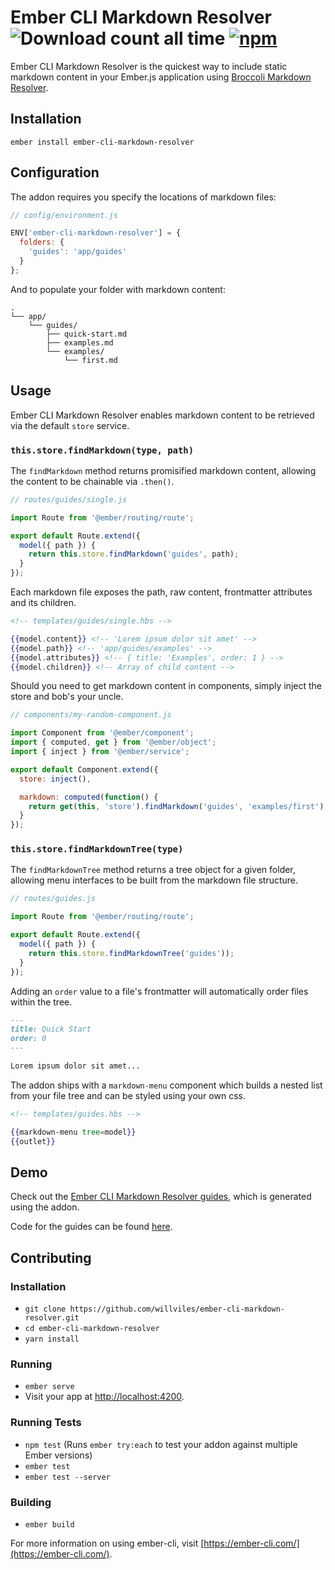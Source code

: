 Ember CLI Markdown Resolver ![Download count all time](https://img.shields.io/npm/dt/ember-cli-markdown-resolver.svg) [![npm](https://img.shields.io/npm/v/ember-cli-markdown-resolver.svg)](https://www.npmjs.com/package/ember-cli-markdown-resolver)
======

Ember CLI Markdown Resolver is the quickest way to include static markdown content in your Ember.js application using [Broccoli Markdown Resolver](https://github.com/willviles/broccoli-markdown-resolver).

## Installation

```
ember install ember-cli-markdown-resolver
```

## Configuration

The addon requires you specify the locations of markdown files:

```js
// config/environment.js

ENV['ember-cli-markdown-resolver'] = {
  folders: {
    'guides': 'app/guides'
  }
};
```

And to populate your folder with markdown content:

```shell
.
└── app/
    └── guides/
        ├── quick-start.md
        ├── examples.md
        └── examples/
            └── first.md
```

## Usage

Ember CLI Markdown Resolver enables markdown content to be retrieved via the default `store` service.

### `this.store.findMarkdown(type, path)`

The `findMarkdown` method returns promisified markdown content, allowing the content to be chainable via `.then()`.

```js
// routes/guides/single.js

import Route from '@ember/routing/route';

export default Route.extend({
  model({ path }) {
    return this.store.findMarkdown('guides', path);
  }
});
```

Each markdown file exposes the path, raw content, frontmatter attributes and its children.

```hbs
<!-- templates/guides/single.hbs -->

{{model.content}} <!-- 'Lorem ipsum dolor sit amet' -->
{{model.path}} <!-- 'app/guides/examples' -->
{{model.attributes}} <!-- { title: 'Examples', order: 1 } -->
{{model.children}} <!-- Array of child content -->
```

Should you need to get markdown content in components, simply inject the store and bob's your uncle.

```js
// components/my-random-component.js

import Component from '@ember/component';
import { computed, get } from '@ember/object';
import { inject } from '@ember/service';

export default Component.extend({
  store: inject(),

  markdown: computed(function() {
    return get(this, 'store').findMarkdown('guides', 'examples/first');
  }
});
```

### `this.store.findMarkdownTree(type)`

The `findMarkdownTree` method returns a tree object for a given folder, allowing menu interfaces to be built from the markdown file structure.

```js
// routes/guides.js

import Route from '@ember/routing/route';

export default Route.extend({
  model({ path }) {
    return this.store.findMarkdownTree('guides'));
  }
});
```

Adding an `order` value to a file's frontmatter will automatically order files within the tree.

```md
---
title: Quick Start
order: 0
---

Lorem ipsum dolor sit amet...
```

The addon ships with a `markdown-menu` component which builds a nested list from your file tree and can be styled using your own css.

```hbs
<!-- templates/guides.hbs -->

{{markdown-menu tree=model}}
{{outlet}}
```

## Demo

Check out the [Ember CLI Markdown Resolver guides](https://github.com/willviles/ember-cli-markdown-resolver), which is generated using the addon.

Code for the guides can be found [here](https://github.com/willviles/ember-cli-markdown-resolver/tree/master/tests/dummy).

## Contributing

### Installation

* `git clone https://github.com/willviles/ember-cli-markdown-resolver.git`
* `cd ember-cli-markdown-resolver`
* `yarn install`

### Running

* `ember serve`
* Visit your app at [http://localhost:4200](http://localhost:4200).

### Running Tests

* `npm test` (Runs `ember try:each` to test your addon against multiple Ember versions)
* `ember test`
* `ember test --server`

### Building

* `ember build`

For more information on using ember-cli, visit [https://ember-cli.com/](https://ember-cli.com/).
